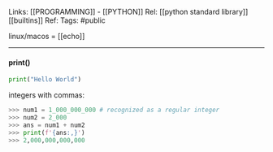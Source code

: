 Links: [[PROGRAMMING]] - [[PYTHON]]
Rel: [[python standard library]] [[builtins]]
Ref: 
Tags: #public 

linux/macos = [[echo]]

--- 
#### print()
```python
print("Hello World")
```

integers with commas: 

```py
>>> num1 = 1_000_000_000 # recognized as a regular integer
>>> num2 = 2_000
>>> ans = num1 + num2
>>> print(f'{ans:,}')
>>> 2,000,000,000,000
```